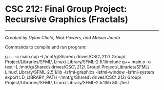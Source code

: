 # CSC 212: Final Group Project: Recursive Graphics (Fractals)
------------------------------------------------------------
*Created by Dylan Chelo, Nick Powers, and Mason Jacob*


Commands to compile and run program:

g++ -c main.cpp -I /mnt/g/Shared\ drives/CSC\ 212\ Group\ Project/Libraries/SFML\ Linux\ Library/SFML-2.5.1/include
g++ main.o -o test -L /mnt/g/Shared\ drives/CSC\ 212\ Group\ Project/Libraries/SFML\ Linux\ Library/SFML-2.5.1/lib -lsfml-graphics -lsfml-window -lsfml-system
export LD_LIBRARY_PATH=/mnt/g/Shared\ drives/CSC\ 212\ Group\ Project/Libraries/SFML\ Linux\ Library/SFML-2.5.1/lib && ./test
